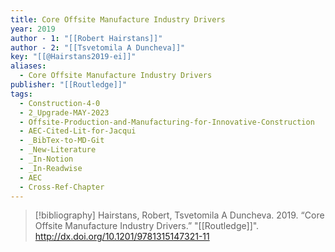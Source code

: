 ```yaml
---
title: Core Offsite Manufacture Industry Drivers
year: 2019
author - 1: "[[Robert Hairstans]]"
author - 2: "[[Tsvetomila A Duncheva]]"
key: "[[@Hairstans2019-ei]]"
aliases:
  - Core Offsite Manufacture Industry Drivers
publisher: "[[Routledge]]"
tags:
  - Construction-4-0
  - 2_Upgrade-MAY-2023
  - Offsite-Production-and-Manufacturing-for-Innovative-Construction
  - AEC-Cited-Lit-for-Jacqui
  - _BibTex-to-MD-Git
  - _New-Literature
  - _In-Notion
  - _In-Readwise
  - AEC
  - Cross-Ref-Chapter
---
```


> [!bibliography]
> Hairstans, Robert, Tsvetomila A Duncheva. 2019. “Core Offsite Manufacture Industry Drivers.” "[[Routledge]]". http://dx.doi.org/10.1201/9781315147321-11